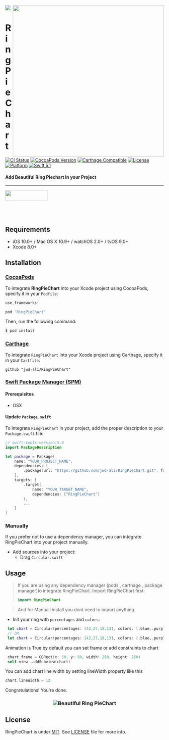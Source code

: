 <img src="https://github.com/jwd-ali/TidalTestProject/blob/master/images/header/header.png">
<img align="right" src="https://github.com/jwd-ali/RingPieChart/blob/master/images/demo.png" width="480" />
<p><h1 align="left">RingPieChart</h1></p>

[![CI Status](https://travis-ci.org/jwd-ali/RingPieChart.svg)](https://travis-ci.org/jwd-ali/RingPieChart)
[![CocoaPods Version](https://img.shields.io/badge/pod-v1.0.0-yellowgreen)](https://cocoapods.org/pods/RingPieChart)
[![Carthage Compatible](https://img.shields.io/badge/Carthage-compatible-0473B3.svg?style=flat)](https://github.com/Carthage/Carthage)
[![License](https://img.shields.io/cocoapods/l/Ji.svg?style=flat)](https://cocoapods.org/pods/RingPieChart)
[![Platform](https://img.shields.io/cocoapods/p/Ji.svg?style=flat)](https://cocoapods.org/pods/RingPieChart)
[![Swift 5.1](https://img.shields.io/badge/swift-5.1-orange)](https://swift.org)

<p><h4>Add Beautiful Ring Piechart in your Project</h4></p>

___

<p> 
  

<a href="https://www.linkedin.com/in/jawad-ali-3804ab24/"><img src="https://i.imgur.com/vGjsQPt.png" width="134" height="34"></a>  

</br></br>


## Requirements

- iOS 10.0+ / Mac OS X 10.9+ / watchOS 2.0+ / tvOS 9.0+
- Xcode 8.0+

## Installation

### [CocoaPods](http://cocoapods.org)

To integrate **RingPieChart** into your Xcode project using CocoaPods, specify it in your `Podfile`:

```ruby
use_frameworks!

pod 'RingPieChart'
```

Then, run the following command:

```bash
$ pod install
```

### [Carthage](http://github.com/Carthage/Carthage)

To integrate `RingPieChart` into your Xcode project using Carthage, specify it in your `Cartfile`:

```ogdl
github "jwd-ali/RingPieChart"
```

### [Swift Package Manager (SPM)](https://swift.org/package-manager)

#### Prerequisites
- OSX


#### Update `Package.swift`
To integrate `RingPieChart` in your project, add the proper description to your `Package.swift` file:
```swift
// swift-tools-version:5.0
import PackageDescription

let package = Package(
    name: "YOUR_PROJECT_NAME",
    dependencies: [
        .package(url: "https://github.com/jwd-ali/RingPieChart.git", from: "1.0.0")
    ],
    targets: [
        .target(
            name: "YOUR_TARGET_NAME",
            dependencies: ["RingPieChart"]
        ),
        ...
    ]
)
```

### Manually

If you prefer not to use a dependency manager, you can integrate RingPieChart into your project manually.

- Add sources into your project:
  - Drag `Circular.swift`

## Usage

> If you are using any dependency manager (pods , carthage , package manager)to integrate RingPieChart. Import RingPieChart first:
> ```swift
> import RingPieChart
> ```

> And for Manuall install you dont need to import anything 

- Init your ring with  `percentages` and `colors`:
```swift
 let chart = Circular(percentages: [42,27,18,13], colors: [.blue,.purple,.orange,.red],animated: false)
 // OR 
 let chart = Circular(percentages: [42,27,18,13], colors: [.blue,.purple,.orange,.red])
```
Animation is True by default 
you can set frame or add constraints to chart 

```swift
 chart.frame = CGRect(x: 50, y: 50, width: 250, height: 250)
 self.view .addSubview(chart)
```
You can add chart line width by setting lineWidth property like this 
```swift
chart.lineWidth = 12 
```
Congratulations! You're done.

<h3 align="center">
    <img src="https://github.com/jwd-ali/RingPieChart/blob/master/images/ezgif.com-video-to-gif.gif"  alt="Beautiful Ring PieChart" />
</h3>


License
-------

RingPieChart is under [MIT](https://opensource.org/licenses/MIT). See [LICENSE](LICENSE) file for more info.
